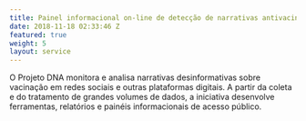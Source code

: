 ```yaml
---
title: Painel informacional on-line de detecção de narrativas antivacina (DNA)
date: 2018-11-18 02:33:46 Z
featured: true
weight: 5
layout: service
---
```


O Projeto DNA monitora e analisa narrativas desinformativas sobre vacinação em redes sociais e outras plataformas digitais. A partir da coleta e do tratamento de grandes volumes de dados, a iniciativa desenvolve ferramentas, relatórios e painéis informacionais de acesso público.
